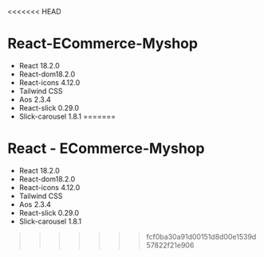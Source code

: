 <<<<<<< HEAD
# React-ECommerce-Myshop
* React 18.2.0
* React-dom18.2.0
* React-icons 4.12.0
* Tailwind CSS
* Aos 2.3.4
* React-slick 0.29.0
* Slick-carousel 1.8.1
=======
# React - ECommerce-Myshop
 * React 18.2.0
 * React-dom18.2.0
 * React-icons 4.12.0
 * Tailwind CSS
 * Aos 2.3.4
 * React-slick 0.29.0
 * Slick-carousel 1.8.1
>>>>>>> fcf0ba30a91d00151d8d00e1539d57822f21e906
